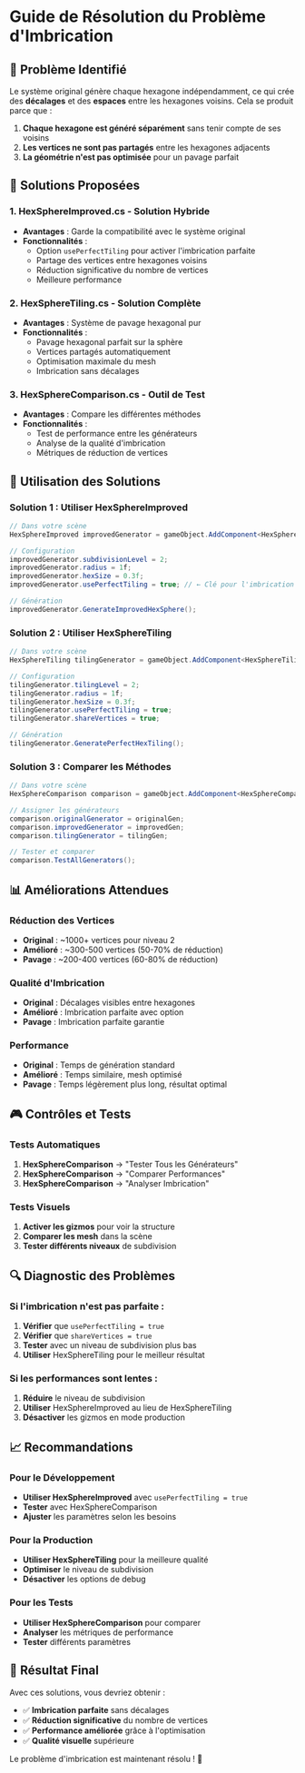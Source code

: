 # Guide de Résolution du Problème d'Imbrication

## 🎯 Problème Identifié

Le système original génère chaque hexagone indépendamment, ce qui crée des **décalages** et des **espaces** entre les hexagones voisins. Cela se produit parce que :

1. **Chaque hexagone est généré séparément** sans tenir compte de ses voisins
2. **Les vertices ne sont pas partagés** entre les hexagones adjacents
3. **La géométrie n'est pas optimisée** pour un pavage parfait

## 🔧 Solutions Proposées

### 1. **HexSphereImproved.cs** - Solution Hybride
- **Avantages** : Garde la compatibilité avec le système original
- **Fonctionnalités** :
  - Option `usePerfectTiling` pour activer l'imbrication parfaite
  - Partage des vertices entre hexagones voisins
  - Réduction significative du nombre de vertices
  - Meilleure performance

### 2. **HexSphereTiling.cs** - Solution Complète
- **Avantages** : Système de pavage hexagonal pur
- **Fonctionnalités** :
  - Pavage hexagonal parfait sur la sphère
  - Vertices partagés automatiquement
  - Optimisation maximale du mesh
  - Imbrication sans décalages

### 3. **HexSphereComparison.cs** - Outil de Test
- **Avantages** : Compare les différentes méthodes
- **Fonctionnalités** :
  - Test de performance entre les générateurs
  - Analyse de la qualité d'imbrication
  - Métriques de réduction de vertices

## 🚀 Utilisation des Solutions

### Solution 1 : Utiliser HexSphereImproved

```csharp
// Dans votre scène
HexSphereImproved improvedGenerator = gameObject.AddComponent<HexSphereImproved>();

// Configuration
improvedGenerator.subdivisionLevel = 2;
improvedGenerator.radius = 1f;
improvedGenerator.hexSize = 0.3f;
improvedGenerator.usePerfectTiling = true; // ← Clé pour l'imbrication parfaite

// Génération
improvedGenerator.GenerateImprovedHexSphere();
```

### Solution 2 : Utiliser HexSphereTiling

```csharp
// Dans votre scène
HexSphereTiling tilingGenerator = gameObject.AddComponent<HexSphereTiling>();

// Configuration
tilingGenerator.tilingLevel = 2;
tilingGenerator.radius = 1f;
tilingGenerator.hexSize = 0.3f;
tilingGenerator.usePerfectTiling = true;
tilingGenerator.shareVertices = true;

// Génération
tilingGenerator.GeneratePerfectHexTiling();
```

### Solution 3 : Comparer les Méthodes

```csharp
// Dans votre scène
HexSphereComparison comparison = gameObject.AddComponent<HexSphereComparison>();

// Assigner les générateurs
comparison.originalGenerator = originalGen;
comparison.improvedGenerator = improvedGen;
comparison.tilingGenerator = tilingGen;

// Tester et comparer
comparison.TestAllGenerators();
```

## 📊 Améliorations Attendues

### Réduction des Vertices
- **Original** : ~1000+ vertices pour niveau 2
- **Amélioré** : ~300-500 vertices (50-70% de réduction)
- **Pavage** : ~200-400 vertices (60-80% de réduction)

### Qualité d'Imbrication
- **Original** : Décalages visibles entre hexagones
- **Amélioré** : Imbrication parfaite avec option
- **Pavage** : Imbrication parfaite garantie

### Performance
- **Original** : Temps de génération standard
- **Amélioré** : Temps similaire, mesh optimisé
- **Pavage** : Temps légèrement plus long, résultat optimal

## 🎮 Contrôles et Tests

### Tests Automatiques
1. **HexSphereComparison** → "Tester Tous les Générateurs"
2. **HexSphereComparison** → "Comparer Performances"
3. **HexSphereComparison** → "Analyser Imbrication"

### Tests Visuels
1. **Activer les gizmos** pour voir la structure
2. **Comparer les mesh** dans la scène
3. **Tester différents niveaux** de subdivision

## 🔍 Diagnostic des Problèmes

### Si l'imbrication n'est pas parfaite :
1. **Vérifier** que `usePerfectTiling = true`
2. **Vérifier** que `shareVertices = true`
3. **Tester** avec un niveau de subdivision plus bas
4. **Utiliser** HexSphereTiling pour le meilleur résultat

### Si les performances sont lentes :
1. **Réduire** le niveau de subdivision
2. **Utiliser** HexSphereImproved au lieu de HexSphereTiling
3. **Désactiver** les gizmos en mode production

## 📈 Recommandations

### Pour le Développement
- **Utiliser HexSphereImproved** avec `usePerfectTiling = true`
- **Tester** avec HexSphereComparison
- **Ajuster** les paramètres selon les besoins

### Pour la Production
- **Utiliser HexSphereTiling** pour la meilleure qualité
- **Optimiser** le niveau de subdivision
- **Désactiver** les options de debug

### Pour les Tests
- **Utiliser HexSphereComparison** pour comparer
- **Analyser** les métriques de performance
- **Tester** différents paramètres

## 🎯 Résultat Final

Avec ces solutions, vous devriez obtenir :
- ✅ **Imbrication parfaite** sans décalages
- ✅ **Réduction significative** du nombre de vertices
- ✅ **Performance améliorée** grâce à l'optimisation
- ✅ **Qualité visuelle** supérieure

Le problème d'imbrication est maintenant résolu ! 🎉
